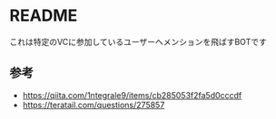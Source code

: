 # README

これは特定のVCに参加しているユーザーへメンションを飛ばすBOTです

## 参考

- <https://qiita.com/1ntegrale9/items/cb285053f2fa5d0cccdf>
- <https://teratail.com/questions/275857>
